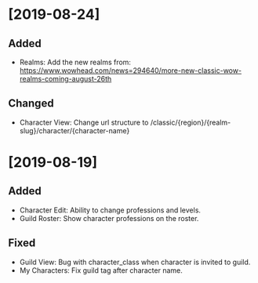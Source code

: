 # [2019-08-24]
## Added
 - Realms: Add the new realms from: https://www.wowhead.com/news=294640/more-new-classic-wow-realms-coming-august-26th

## Changed
 - Character View: Change url structure to /classic/{region}/{realm-slug}/character/{character-name}

# [2019-08-19]
## Added
 - Character Edit: Ability to change professions and levels.
 - Guild Roster: Show character professions on the roster.

## Fixed
 - Guild View: Bug with character_class when character is invited to guild.
 - My Characters: Fix guild tag after character name.
